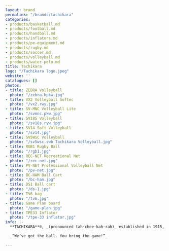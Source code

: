 ```yaml
---
layout: brand
permalink: "/brands/tachikara"
categories:
- products/basketball.md
- products/football.md
- products/handball.md
- products/inflators.md
- products/pe-equipment.md
- products/rugby.md
- products/soccer.md
- products/volleyball.md
- products/water-polo.md
title: Tachikara
logo: "/Tachikara logo.jpeg"
website: ''
catalogues: []
photos:
- title: ZEBRA Volleyball
  photo: "/zebra.hpkw.jpg"
- title: VX2 Volleyball Softec
  photo: "/vx2.rwy.jpg"
- title: SV-MNC Volleyball Lite
  photo: "/svmnc.pkw.jpg"
- title: SV18S Volleyball
  photo: "/sv18s.ryw.jpg"
- title: SV14 Soft Volleyball
  photo: "/sv14.jpg"
- title: SV5WSC Volleyball
  photo: "/sv5wsc.swb Tachikara Volleyball.jpg"
- title: RGB1 Rugby Ball
  photo: "/rgb1.jpg"
- title: REC-NET Recreational Net
  photo: "/rec-net.jpg"
- title: PV-NET Professional Volleyball Net
  photo: "/pv-net.jpg"
- title: BC-HAM Ball Cart
  photo: "/bc-ham.jpg"
- title: DS1 Ball cart
  photo: "/ds-1.jpg"
- title: TV6 bag
  photo: "/tv6.jpg"
- title: Game Plan board
  photo: "/game-plan.jpg"
- title: TPE33 Inflator
  photo: "/tpe-33 inflator.jpg"
info: |-
  **TACHIKARA**®, _(pronounced tah·chee·kah·rah)_ established in 1915, is a world renown innovator and leader in advanced methods for manufacturing and materials. The brand name is derived from a mythological character in Japanese folklore, Tachikara-Ono-Mikoto, a "god of power."

  _“We’ve got the ball. You bring the game!”_

---
```

